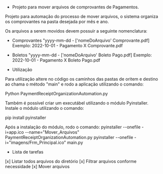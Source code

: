 - Projeto para mover arquivos de comprovantes de Pagamentos.

Projeto para automação do processo de mover arquivos, o sistema organiza os comprovantes na pasta desejada por mês e ano.

Os arquivos a serem movidos devem possuir a seguinte nomenclatura:

- Comprovantes
"yyyy-mm-dd - ['nomeDoArquivo' Comprovante.pdf]
Exemplo: 2022-10-01 - Pagamento X Comprovante.pdf

- Boletos
"yyyy-mm-dd - ['nomeDoArquivo' Boleto Pago.pdf]
Exemplo: 2022-10-01 - Pagamento X Boleto Pago.pdf

- Utilização

Para utilização altere no código os caminhos das pastas de oritem e destino ao chama o método "main" e rodo a aplicação utilizando o comando:

Python PaymentReceiptOrganizationAutomation.py

Também é possível criar um executábel utilizando o módulo Pyinstaller. Instale o módulo utilizando o comando:

pip install pyinstaller

Após a instalação do módulo, rodo o comando:
pyinstaller --onefile -i=app.ico --name="Mover_Arquivos" PaymentReceiptOrganizationAutomation.py
pyinstaller --onefile -i="imagens/Frm_Principal.ico" main.py

- Lista de tarefas

[x] Listar todos arquivos do diretório
[x] Filtrar arquivos conforme necessidade
[x] Mover arquivos